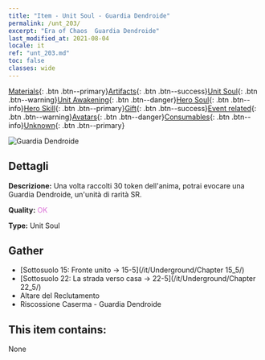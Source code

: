 ```yaml
---
title: "Item - Unit Soul - Guardia Dendroide"
permalink: /unt_203/
excerpt: "Era of Chaos  Guardia Dendroide"
last_modified_at: 2021-08-04
locale: it
ref: "unt_203.md"
toc: false
classes: wide
---
```

 [Materials](/ItemsIT/){: .btn .btn--primary}[Artifacts](/ItemsIT/Artifacts/){: .btn .btn--success}[Unit Soul](/ItemsIT/UnitSoul/){: .btn .btn--warning}[Unit Awakening](/ItemsIT/UnitAwakening/){: .btn .btn--danger}[Hero Soul](/ItemsIT/HeroSoul/){: .btn .btn--info}[Hero Skill](/ItemsIT/HeroSkill/){: .btn .btn--primary}[Gift](/ItemsIT/Gift/){: .btn .btn--success}[Event related](/ItemsIT/Events/){: .btn .btn--warning}[Avatars](/ItemsIT/Avatars/){: .btn .btn--danger}[Consumables](/ItemsIT/Consumables/){: .btn .btn--info}[Unknown](/ItemsIT/Unknown/){: .btn .btn--primary}

 ![Guardia Dendroide](/images/u/ti_shuyao.jpg)

## Dettagli
 **Descrizione:** Una volta raccolti 30 token dell'anima, potrai evocare una Guardia Dendroide, un'unità di rarità SR.

 **Quality:** <span style="color: #DA70D6">OK</span>

 **Type:** Unit Soul

## Gather

*    [Sottosuolo 15: Fronte unito -> 15-5](/it/Underground/Chapter 15_5/) 
*    [Sottosuolo 22: La strada verso casa -> 22-5](/it/Underground/Chapter 22_5/) 
*    Altare del Reclutamento 
*    Riscossione Caserma - Guardia Dendroide 

## This item contains:

  None

